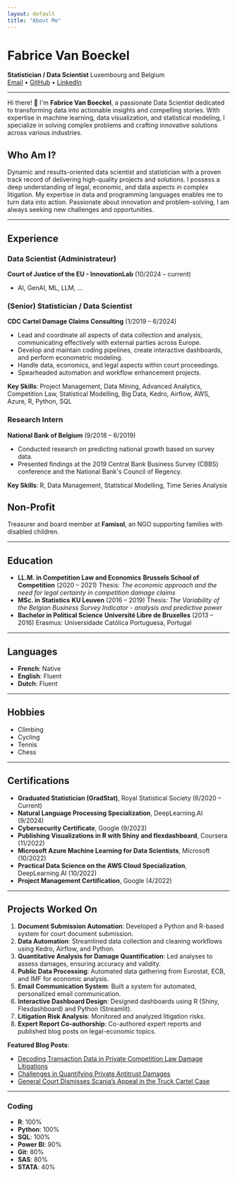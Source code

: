 ```yaml
---
layout: default
title: "About Me"
---
```


# Fabrice Van Boeckel
**Statistician / Data Scientist**
Luxembourg and Belgium  
[Email](mailto:fabricevb@hotmail.com) • [GitHub](https://github.com/fabricevb) • [LinkedIn](https://www.linkedin.com/in/fabricevb/)

---

Hi there! 👋 I'm **Fabrice Van Boeckel**, a passionate Data Scientist dedicated to transforming data into actionable insights and compelling stories. With expertise in machine learning, data visualization, and statistical modeling, I specialize in solving complex problems and crafting innovative solutions across various industries.

## Who Am I?

Dynamic and results-oriented data scientist and statistician with a proven track record of delivering high-quality projects and solutions. I possess a deep understanding of legal, economic, and data aspects in complex litigation. My expertise in data and programming languages enables me to turn data into action. Passionate about innovation and problem-solving, I am always seeking new challenges and opportunities.

---

## Experience

### Data Scientist (Administrateur)
**Court of Justice of the EU - InnovationLab** (10/2024 – current)
- AI, GenAI, ML, LLM, ...

### (Senior) Statistician / Data Scientist
**CDC Cartel Damage Claims Consulting** (1/2019 – 6/2024)
- Lead and coordinate all aspects of data collection and analysis, communicating effectively with external parties across Europe.
- Develop and maintain coding pipelines, create interactive dashboards, and perform econometric modeling.
- Handle data, economics, and legal aspects within court proceedings.
- Spearheaded automation and workflow enhancement projects.

**Key Skills**: Project Management, Data Mining, Advanced Analytics, Competition Law, Statistical Modelling, Big Data, Kedro, Airflow, AWS, Azure, R, Python, SQL

### Research Intern
**National Bank of Belgium** (9/2018 – 6/2019)
- Conducted research on predicting national growth based on survey data.
- Presented findings at the 2019 Central Bank Business Survey (CBBS) conference and the National Bank's Council of Regency.

**Key Skills**: R, Data Management, Statistical Modelling, Time Series Analysis

## Non-Profit

Treasurer and board member at **Famisol**, an NGO supporting families with disabled children.

---

## Education

- **LL.M. in Competition Law and Economics**
  **Brussels School of Competition** (2020 – 2021)
  Thesis: *The economic approach and the need for legal certainty in competition damage claims*
- **MSc. in Statistics**
  **KU Leuven** (2016 – 2019)
  Thesis: *The Variability of the Belgian Business Survey Indicator - analysis and predictive power*
- **Bachelor in Political Science**
  **Université Libre de Bruxelles** (2013 – 2016)
  Erasmus: Universidade Católica Portuguesa, Portugal

---

## Languages

- **French**: Native
- **English**: Fluent
- **Dutch**: Fluent

---

## Hobbies

- Climbing
- Cycling
- Tennis
- Chess

---

## Certifications

- **Graduated Statistician (GradStat)**, Royal Statistical Society (6/2020 – Current)
- **Natural Language Processing Specialization**, DeepLearning.AI (9/2024)
- **Cybersecurity Certificate**, Google (9/2023)
- **Publishing Visualizations in R with Shiny and flexdashboard**, Coursera (11/2022)
- **Microsoft Azure Machine Learning for Data Scientists**, Microsoft (10/2022)
- **Practical Data Science on the AWS Cloud Specialization**, DeepLearning.AI (10/2022)
- **Project Management Certification**, Google (4/2022)

---

## Projects Worked On

1. **Document Submission Automation**: Developed a Python and R-based system for court document submission.
2. **Data Automation**: Streamlined data collection and cleaning workflows using Kedro, Airflow, and Python.
3. **Quantitative Analysis for Damage Quantification**: Led analyses to assess damages, ensuring accuracy and validity.
4. **Public Data Processing**: Automated data gathering from Eurostat, ECB, and IMF for economic analysis.
5. **Email Communication System**: Built a system for automated, personalized email communication.
6. **Interactive Dashboard Design**: Designed dashboards using R (Shiny, Flexdashboard) and Python (Streamlit).
7. **Litigation Risk Analysis**: Monitored and analyzed litigation risks.
8. **Expert Report Co-authorship**: Co-authored expert reports and published blog posts on legal-economic topics.

**Featured Blog Posts**:
- [Decoding Transaction Data in Private Competition Law Damage Litigations](https://www.lexology.com/library/detail.aspx?g=27c15931-634a-4b85-a808-deea3fbcdbc5)
- [Challenges in Quantifying Private Antitrust Damages](https://www.lexology.com/library/detail.aspx?g=f9b77257-81f2-40bc-90a6-98e51e9d117b)
- [General Court Dismisses Scania’s Appeal in the Truck Cartel Case](https://www.lexology.com/library/detail.aspx?g=24f37af4-4478-4eba-b158-3410faf19f84)

---

### Coding

- **R**: 100%
- **Python**: 100%
- **SQL**: 100%
- **Power BI**: 90%
- **Git**: 80%
- **SAS**: 80%
- **STATA**: 40%

